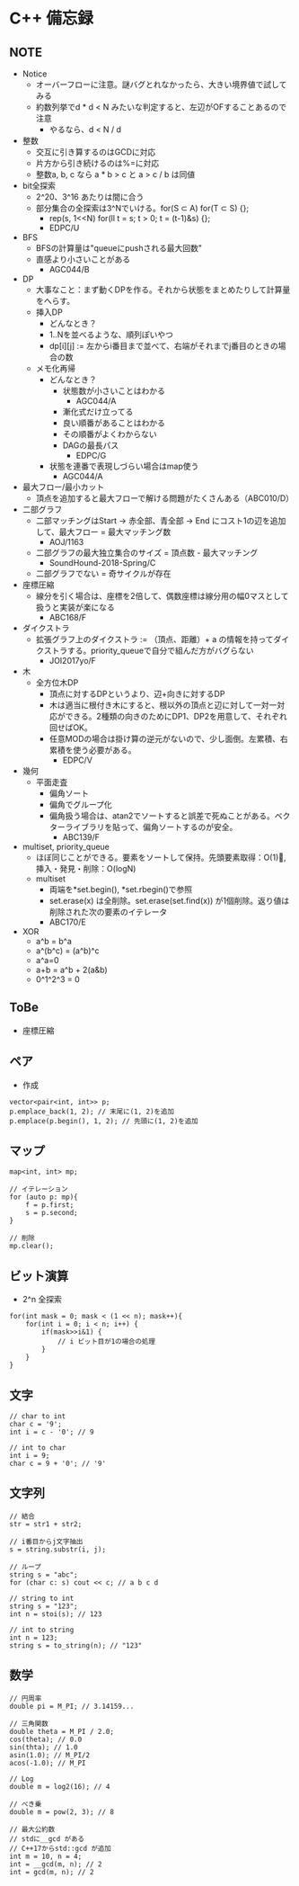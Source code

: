 # C++ 備忘録

## NOTE
- Notice
    - オーバーフローに注意。謎バグとれなかったら、大きい境界値で試してみる
    - 約数列挙でd * d < N みたいな判定すると、左辺がOFすることあるので注意
        - やるなら、d < N / d
- 整数
    - 交互に引き算するのはGCDに対応
    - 片方から引き続けるのは%=に対応
    - 整数a, b, c なら a * b > c と a > c / b は同値
- bit全探索
    - 2^20、3^16 あたりは間に合う
    - 部分集合の全探索は3^Nでいける。for(S ⊂ A) for(T ⊂ S) {}; 
        - rep(s, 1<<N) for(ll t = s; t > 0; t = (t-1)&s) {};
        - EDPC/U
- BFS
    - BFSの計算量は"queueにpushされる最大回数"
    - 直感より小さいことがある
        - AGC044/B
- DP
    - 大事なこと：まず動くDPを作る。それから状態をまとめたりして計算量をへらす。
    - 挿入DP
    	- どんなとき？
	    - 1..Nを並べるような、順列ぽいやつ
	    - dp[i][j] := 左からi番目まで並べて、右端がそれまでj番目のときの場合の数
    - メモ化再帰
        - どんなとき？
            - 状態数が小さいことはわかる
                - AGC044/A
            - 漸化式だけ立ってる
            - 良い順番があることはわかる
            - その順番がよくわからない
            - DAGの最長パス
                - EDPC/G
        - 状態を連番で表現しづらい場合はmap使う
            - AGC044/A
- 最大フロー/最小カット
    - 頂点を追加すると最大フローで解ける問題がたくさんある（ABC010/D）
- 二部グラフ
    - 二部マッチングはStart -> 赤全部、青全部 -> End にコスト1の辺を追加して、最大フロー = 最大マッチング数
        - AOJ/1163
    - 二部グラフの最大独立集合のサイズ = 頂点数 - 最大マッチング
        - SoundHound-2018-Spring/C
    - 二部グラフでない = 奇サイクルが存在
- 座標圧縮
    - 線分を引く場合は、座標を2倍して、偶数座標は線分用の幅0マスとして扱うと実装が楽になる
        - ABC168/F
- ダイクストラ
    - 拡張グラフ上のダイクストラ := （頂点、距離）+ a の情報を持ってダイクストラする。priority_queueで自分で組んだ方がバグらない
        - JOI2017yo/F
- 木
    - 全方位木DP
        - 頂点に対するDPというより、辺+向きに対するDP
        - 木は適当に根付き木にすると、根以外の頂点と辺に対して一対一対応ができる。2種類の向きのためにDP1、DP2を用意して、それぞれ回せばOK。
        - 任意MODの場合は掛け算の逆元がないので、少し面倒。左累積、右累積を使う必要がある。
            - EDPC/V
- 幾何
    - 平面走査
        - 偏角ソート
        - 偏角でグループ化
        - 偏角扱う場合は、atan2でソートすると誤差で死ぬことがある。ベクターライブラリを貼って、偏角ソートするのが安全。
            - ABC139/F
- multiset, priority_queue
    - ほぼ同じことができる。要素をソートして保持。先頭要素取得：O(1), 挿入・発見・削除：O(logN)
    - multiset
        - 両端を*set.begin(), *set.rbegin()で参照
        - set.erase(x) は全削除。set.erase(set.find(x)) が1個削除。返り値は削除された次の要素のイテレータ
        - ABC170/E
- XOR
    - a^b = b^a
    - a^(b^c) = (a^b)^c
    - a^a=0
    - a+b = a^b + 2(a&b)
    - 0^1^2^3 = 0

## ToBe
- 座標圧縮

## ペア
- 作成
```c++:
vector<pair<int, int>> p;
p.emplace_back(1, 2); // 末尾に(1, 2)を追加
p.emplace(p.begin(), 1, 2); // 先頭に(1, 2)を追加
```

## マップ
```c++:
map<int, int> mp;

// イテレーション
for (auto p: mp){
    f = p.first;
    s = p.second;
}

// 削除
mp.clear();
```

## ビット演算
- 2^n 全探索
```c++:
for(int mask = 0; mask < (1 << n); mask++){
    for(int i = 0; i < n; i++) {
        if(mask>>i&1) {
            // i ビット目が1の場合の処理
        }
    }
}
```

## 文字
```c++:
// char to int
char c = '9';
int i = c - '0'; // 9

// int to char
int i = 9;
char c = 9 + '0'; // '9'
```


## 文字列
```c++:
// 結合
str = str1 + str2;

// i番目からj文字抽出
s = string.substr(i, j);

// ループ
string s = "abc";
for (char c: s) cout << c; // a b c d

// string to int
string s = "123";
int n = stoi(s); // 123

// int to string
int n = 123;
string s = to_string(n); // "123"

```

## 数学
```c++:
// 円周率
double pi = M_PI; // 3.14159...

// 三角関数
double theta = M_PI / 2.0;
cos(theta); // 0.0
sin(thta); // 1.0
asin(1.0); // M_PI/2
acos(-1.0); // M_PI

// Log
double m = log2(16); // 4

// べき乗
double m = pow(2, 3); // 8

// 最大公約数
// stdに__gcd がある
// C++17からstd::gcd が追加
int m = 10, n = 4;
int = __gcd(m, n); // 2
int = gcd(m, n); // 2
```

